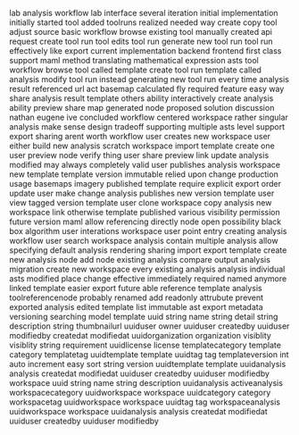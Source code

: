 lab analysis workflow lab interface several iteration initial implementation initially started tool added toolruns realized needed way create copy tool adjust source basic workflow browse existing tool manually created api request create tool run tool edits tool run generate new tool run tool run effectively like export current implementation backend frontend first class support maml method translating mathematical expression asts tool workflow browse tool called template create tool run template called analysis modify tool run instead generating new tool run every time analysis result referenced url act basemap calculated fly required feature easy way share analysis result template others ability interactively create analysis ability preview share map generated node proposed solution discussion nathan eugene ive concluded workflow centered workspace rather singular analysis make sense design tradeoff supporting multiple asts level support export sharing arent worth workflow user creates new workspace user either build new analysis scratch workspace import template create one user preview node verify thing user share preview link update analysis modified may always completely valid user publishes analysis workspace new template template version immutable relied upon change production usage basemaps imagery published template require explicit export order update user make change analysis publishes new version template user view tagged version template user clone workspace copy analysis new workspace link otherwise template published various visibility permission future version maml allow referencing directly node open possibility black box algorithm user interations workspace user point entry creating analysis workflow user search workspace analysis contain multiple analysis allow specifying default analysis rendering sharing import export template create new analysis node add node existing analysis compare output analysis migration create new workspace every existing analysis analysis individual asts modified place change effective immediately required named anymore linked template easier export future able reference template analysis toolreferencenode probably renamed add readonly attrubute prevent exported analysis edited template list immutable ast export metadata versioning searching model template uuid string name string detail string description string thumbnailurl uuiduser owner uuiduser createdby uuiduser modifiedby createdat modifiedat uuidorganization organization visiblity visiblity string requirement uuidlicense license templatecategory template category templatetag uuidtemplate template uuidtag tag templateversion int auto increment easy sort string version uuidtemplate template uuidanalysis analysis createdat modifiedat uuiduser createdby uuiduser modifiedby workspace uuid string name string description uuidanalysis activeanalysis workspacecategory uuidworkspace workspace uuidcategory category workspacetag uuidworkspace workspace uuidtag tag workspaceanalysis uuidworkspace workspace uuidanalysis analysis createdat modifiedat uuiduser createdby uuiduser modifiedby